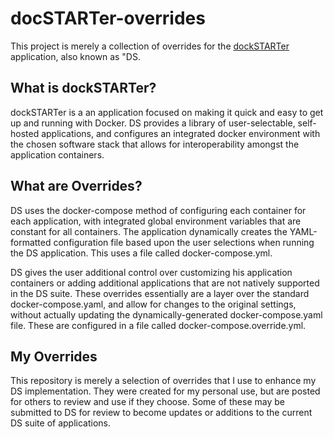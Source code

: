 # docSTARTer-overrides
This project is merely a collection of overrides for the [dockSTARTer](https://github.com/GhostWriters/DockSTARTer) application, also known as "DS.  

## What is dockSTARTer?
dockSTARTer is a an application focused on making it quick and easy to get up and running with Docker.  DS provides a library of user-selectable, self-hosted applications, and configures an integrated docker environment with the chosen software stack that allows for interoperability amongst the application containers.

## What are Overrides?
DS uses the docker-compose method of configuring each container for each application, with integrated global environment variables that are constant for all containers. The application dynamically creates the YAML-formatted configuration file based upon the user selections when running the DS application. This uses a file called docker-compose.yml. 

DS gives the user additional control over customizing his application containers or adding additional applications that are not natively supported in the DS suite.  These overrides essentially are a layer over the standard docker-compose.yaml, and allow for changes to the original settings, without actually updating the dynamically-generated docker-compose.yaml file. These are configured in a file called docker-compose.override.yml. 

## My Overrides
This repository is merely a selection of overrides that I use to enhance my DS implementation.  They were created for my personal use, but are posted for others to review and use if they choose. Some of these may be submitted to DS for review to become updates or additions to the current DS suite of applications.

 <!--- - [NGINX Proxy Manager](doc/INSTALL.md) --->
